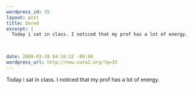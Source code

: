 ```yaml
--- 
wordpress_id: 35
layout: post
title: bored
excerpt: |
  Today i sat in class. I noticed that my prof has a lot of energy.  
  
  

date: 2000-03-28 04:16:22 -06:00
wordpress_url: http://new.nata2.org/?p=35
---
```

Today i sat in class. I noticed that my prof has a lot of energy.  


